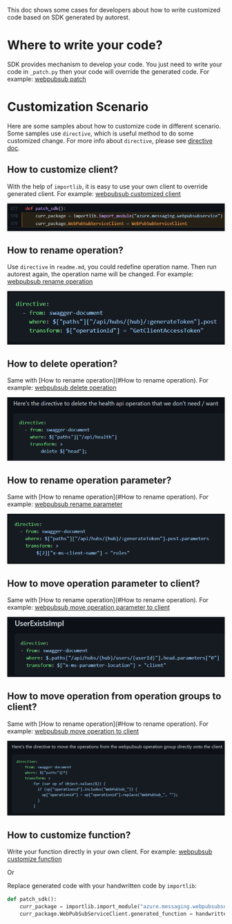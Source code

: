 This doc shows some cases for developers about how to write customized code based on SDK generated by autorest.

# Where to write your code?

SDK provides mechanism to develop your code. You just need to write your code in `_patch.py` then your code will override the generated code. For example: [webpubsub patch](https://github.com/Azure/azure-sdk-for-python/blob/main/sdk/webpubsub/azure-messaging-webpubsubservice/azure/messaging/webpubsubservice/_patch.py)



# Customization Scenario

Here are some samples about how to customize code in different scenario. Some samples use `directive`, which is useful method to do some customized change. For more info about `directive`, please see [directive doc](https://github.com/Azure/autorest/blob/main/docs/generate/built-in-directives.md).

## How to customize client?

With the help of `importlib`, it is easy to use your own client to override generated client. For example: [webpubsub customized client](https://github.com/Azure/azure-sdk-for-python/blob/0d071b55cde1eb1ba89032b14adfb94e8d52f873/sdk/webpubsub/azure-messaging-webpubsubservice/azure/messaging/webpubsubservice/_patch.py#L378-L379)

![img.png](client.png)

## How to rename operation?

Use `directive` in `readme.md`, you could redefine operation name. Then run autorest again, the operation name will be changed. For example: [webpubsub rename operation](https://github.com/Azure/azure-sdk-for-python/tree/0d071b55cde1eb1ba89032b14adfb94e8d52f873/sdk/webpubsub/azure-messaging-webpubsubservice/swagger#settings)

![img.png](rename_operation.png)



## How to delete operation?

Same with [How to rename operation](#How to rename operation). For example: [webpubsub delete operation](https://github.com/Azure/azure-sdk-for-python/tree/0d071b55cde1eb1ba89032b14adfb94e8d52f873/sdk/webpubsub/azure-messaging-webpubsubservice/swagger#settings)

![](delete_operation.png)

## How to rename operation parameter?

Same with [How to rename operation](#How to rename operation). For example: [webpubsub rename parameter](https://github.com/Azure/azure-sdk-for-python/tree/0d071b55cde1eb1ba89032b14adfb94e8d52f873/sdk/webpubsub/azure-messaging-webpubsubservice/swagger#settings)

![img.png](rename_parameter.png)

## How to move operation parameter to client?

Same with [How to rename operation](#How to rename operation). For example: [webpubsub move operation parameter to client](https://github.com/Azure/azure-sdk-for-python/tree/0d071b55cde1eb1ba89032b14adfb94e8d52f873/sdk/webpubsub/azure-messaging-webpubsubservice/swagger#userexistsimpl)

![img.png](move_parameter_to_client.png)

## How to move operation from operation groups to client?

Same with [How to rename operation](#How to rename operation). For example: [webpubsub move operation to client](https://github.com/Azure/azure-sdk-for-python/tree/0d071b55cde1eb1ba89032b14adfb94e8d52f873/sdk/webpubsub/azure-messaging-webpubsubservice/swagger#settings)

![](move_operation_to_client.png)

## How to customize function?

Write your function directly in your own client. For example: [webpubsub customize function](https://github.com/Azure/azure-sdk-for-python/blob/64ddee845ecd805ea39a581f60155735f84a7dcd/sdk/webpubsub/azure-messaging-webpubsubservice/azure/messaging/webpubsubservice/_patch.py#L326)

Or

Replace generated code with your handwritten code by `importlib`:

```python
def patch_sdk():
    curr_package = importlib.import_module("azure.messaging.webpubsubservice")
    curr_package.WebPubSubServiceClient.generated_function = handwritten_function
```

